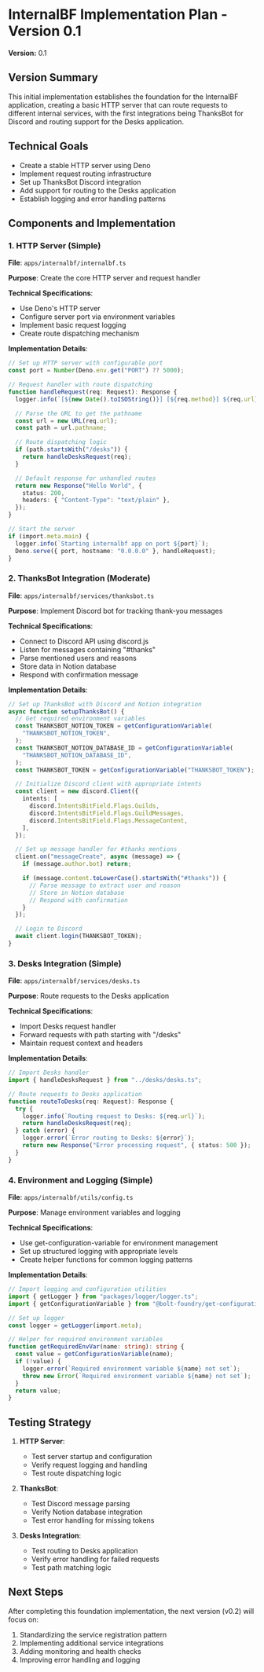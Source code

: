 # InternalBF Implementation Plan - Version 0.1

**Version:** 0.1

## Version Summary

This initial implementation establishes the foundation for the InternalBF
application, creating a basic HTTP server that can route requests to different
internal services, with the first integrations being ThanksBot for Discord and
routing support for the Desks application.

## Technical Goals

- Create a stable HTTP server using Deno
- Implement request routing infrastructure
- Set up ThanksBot Discord integration
- Add support for routing to the Desks application
- Establish logging and error handling patterns

## Components and Implementation

### 1. HTTP Server (Simple)

**File**: `apps/internalbf/internalbf.ts`

**Purpose**: Create the core HTTP server and request handler

**Technical Specifications**:

- Use Deno's HTTP server
- Configure server port via environment variables
- Implement basic request logging
- Create route dispatching mechanism

**Implementation Details**:

```typescript
// Set up HTTP server with configurable port
const port = Number(Deno.env.get("PORT") ?? 5000);

// Request handler with route dispatching
function handleRequest(req: Request): Response {
  logger.info(`[${new Date().toISOString()}] [${req.method}] ${req.url}`);

  // Parse the URL to get the pathname
  const url = new URL(req.url);
  const path = url.pathname;

  // Route dispatching logic
  if (path.startsWith("/desks")) {
    return handleDesksRequest(req);
  }

  // Default response for unhandled routes
  return new Response("Hello World", {
    status: 200,
    headers: { "Content-Type": "text/plain" },
  });
}

// Start the server
if (import.meta.main) {
  logger.info(`Starting internalbf app on port ${port}`);
  Deno.serve({ port, hostname: "0.0.0.0" }, handleRequest);
}
```

### 2. ThanksBot Integration (Moderate)

**File**: `apps/internalbf/services/thanksbot.ts`

**Purpose**: Implement Discord bot for tracking thank-you messages

**Technical Specifications**:

- Connect to Discord API using discord.js
- Listen for messages containing "#thanks"
- Parse mentioned users and reasons
- Store data in Notion database
- Respond with confirmation message

**Implementation Details**:

```typescript
// Set up ThanksBot with Discord and Notion integration
async function setupThanksBot() {
  // Get required environment variables
  const THANKSBOT_NOTION_TOKEN = getConfigurationVariable(
    "THANKSBOT_NOTION_TOKEN",
  );
  const THANKSBOT_NOTION_DATABASE_ID = getConfigurationVariable(
    "THANKSBOT_NOTION_DATABASE_ID",
  );
  const THANKSBOT_TOKEN = getConfigurationVariable("THANKSBOT_TOKEN");

  // Initialize Discord client with appropriate intents
  const client = new discord.Client({
    intents: [
      discord.IntentsBitField.Flags.Guilds,
      discord.IntentsBitField.Flags.GuildMessages,
      discord.IntentsBitField.Flags.MessageContent,
    ],
  });

  // Set up message handler for #thanks mentions
  client.on("messageCreate", async (message) => {
    if (message.author.bot) return;

    if (message.content.toLowerCase().startsWith("#thanks")) {
      // Parse message to extract user and reason
      // Store in Notion database
      // Respond with confirmation
    }
  });

  // Login to Discord
  await client.login(THANKSBOT_TOKEN);
}
```

### 3. Desks Integration (Simple)

**File**: `apps/internalbf/services/desks.ts`

**Purpose**: Route requests to the Desks application

**Technical Specifications**:

- Import Desks request handler
- Forward requests with path starting with "/desks"
- Maintain request context and headers

**Implementation Details**:

```typescript
// Import Desks handler
import { handleDesksRequest } from "../desks/desks.ts";

// Route requests to Desks application
function routeToDesks(req: Request): Response {
  try {
    logger.info(`Routing request to Desks: ${req.url}`);
    return handleDesksRequest(req);
  } catch (error) {
    logger.error(`Error routing to Desks: ${error}`);
    return new Response("Error processing request", { status: 500 });
  }
}
```

### 4. Environment and Logging (Simple)

**File**: `apps/internalbf/utils/config.ts`

**Purpose**: Manage environment variables and logging

**Technical Specifications**:

- Use get-configuration-variable for environment management
- Set up structured logging with appropriate levels
- Create helper functions for common logging patterns

**Implementation Details**:

```typescript
// Import logging and configuration utilities
import { getLogger } from "packages/logger/logger.ts";
import { getConfigurationVariable } from "@bolt-foundry/get-configuration-var";

// Set up logger
const logger = getLogger(import.meta);

// Helper for required environment variables
function getRequiredEnvVar(name: string): string {
  const value = getConfigurationVariable(name);
  if (!value) {
    logger.error(`Required environment variable ${name} not set`);
    throw new Error(`Required environment variable ${name} not set`);
  }
  return value;
}
```

## Testing Strategy

1. **HTTP Server**:
   - Test server startup and configuration
   - Verify request logging and handling
   - Test route dispatching logic

2. **ThanksBot**:
   - Test Discord message parsing
   - Verify Notion database integration
   - Test error handling for missing tokens

3. **Desks Integration**:
   - Test routing to Desks application
   - Verify error handling for failed requests
   - Test path matching logic

## Next Steps

After completing this foundation implementation, the next version (v0.2) will
focus on:

1. Standardizing the service registration pattern
2. Implementing additional service integrations
3. Adding monitoring and health checks
4. Improving error handling and logging

